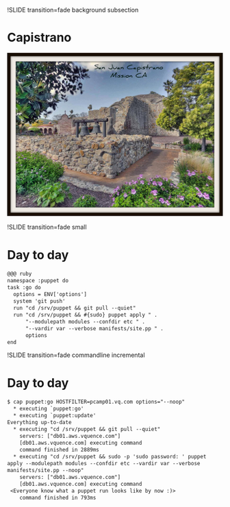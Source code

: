 !SLIDE transition=fade background subsection
# Capistrano
![Capistrano](capistrano.png)

!SLIDE transition=fade small
# Day to day

    @@@ ruby
    namespace :puppet do
    task :go do
      options = ENV['options']
      system 'git push'
      run "cd /srv/puppet && git pull --quiet"
      run "cd /srv/puppet && #{sudo} puppet apply " .
          "--modulepath modules --confdir etc " .
          "--vardir var --verbose manifests/site.pp " .
          options
    end

!SLIDE transition=fade commandline incremental
# Day to day

    $ cap puppet:go HOSTFILTER=pcamp01.vq.com options="--noop"
      * executing `puppet:go'
      * executing `puppet:update'
    Everything up-to-date
      * executing "cd /srv/puppet && git pull --quiet"
        servers: ["db01.aws.vquence.com"]
        [db01.aws.vquence.com] executing command
        command finished in 2889ms
      * executing "cd /srv/puppet && sudo -p 'sudo password: ' puppet apply --modulepath modules --confdir etc --vardir var --verbose manifests/site.pp --noop"
        servers: ["db01.aws.vquence.com"]
        [db01.aws.vquence.com] executing command
     <Everyone know what a puppet run looks like by now :)>
        command finished in 793ms

